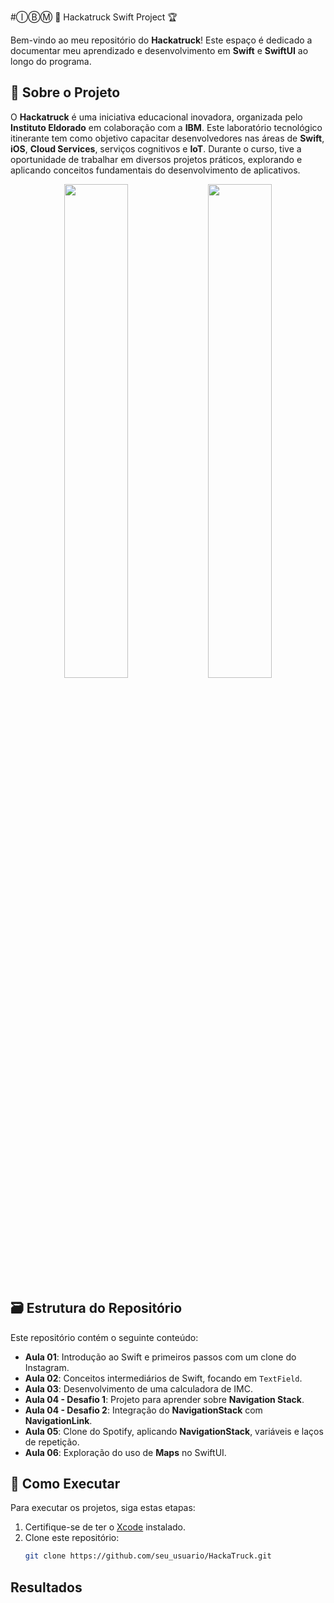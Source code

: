 #ⒾⒷⓂ 🚚 Hackatruck Swift Project 🏆

Bem-vindo ao meu repositório do **Hackatruck**! Este espaço é dedicado a documentar meu aprendizado e desenvolvimento em **Swift** e **SwiftUI** ao longo do programa.

## 🌟 Sobre o Projeto

O **Hackatruck** é uma iniciativa educacional inovadora, organizada pelo **Instituto Eldorado** em colaboração com a **IBM**. Este laboratório tecnológico itinerante tem como objetivo capacitar desenvolvedores nas áreas de **Swift**, **iOS**, **Cloud Services**, serviços cognitivos e **IoT**. Durante o curso, tive a oportunidade de trabalhar em diversos projetos práticos, explorando e aplicando conceitos fundamentais do desenvolvimento de aplicativos.

<p align="center">
  <img src="https://github.com/user-attachments/assets/d72eeb2f-f173-4ed8-86ae-c75ed82efdab" width="45%">
  <img src="https://github.com/user-attachments/assets/69efe4ea-0957-4607-8c86-b15b06d64255" width="45%">
</p>

## 🗃️ Estrutura do Repositório

Este repositório contém o seguinte conteúdo:

- **Aula 01**: Introdução ao Swift e primeiros passos com um clone do Instagram.
- **Aula 02**: Conceitos intermediários de Swift, focando em `TextField`.
- **Aula 03**: Desenvolvimento de uma calculadora de IMC.
- **Aula 04 - Desafio 1**: Projeto para aprender sobre **Navigation Stack**.
- **Aula 04 - Desafio 2**: Integração do **NavigationStack** com **NavigationLink**.
- **Aula 05**: Clone do Spotify, aplicando **NavigationStack**, variáveis e laços de repetição.
- **Aula 06**: Exploração do uso de **Maps** no SwiftUI.

## 🚀 Como Executar

Para executar os projetos, siga estas etapas:

1. Certifique-se de ter o [Xcode](https://developer.apple.com/xcode/) instalado.
2. Clone este repositório:
   ```bash
   git clone https://github.com/seu_usuario/HackaTruck.git

## Resultados
